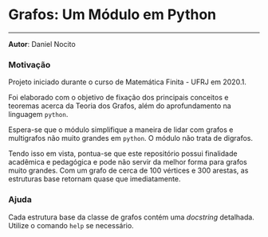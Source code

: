 # Grafos: Um Módulo em Python

---

__Autor__: Daniel Nocito



### Motivação

Projeto iniciado durante o curso de Matemática Finita - UFRJ em 2020.1. 

Foi elaborado com o objetivo de fixação dos principais conceitos e teoremas acerca da Teoria dos Grafos, além do aprofundamento na linguagem `python`.

Espera-se que o módulo simplifique a maneira de lidar com grafos e multigrafos não muito grandes em `python`. O módulo não trata de digrafos.

Tendo isso em vista, pontua-se que este repositório possui finalidade acadêmica e pedagógica e pode não servir da melhor forma para grafos muito grandes. Com um grafo de cerca de 100 vértices e 300 arestas, as estruturas base retornam quase que imediatamente.



### Ajuda

Cada estrutura base da classe de grafos contém uma _docstring_ detalhada. Utilize o comando `help` se necessário.
